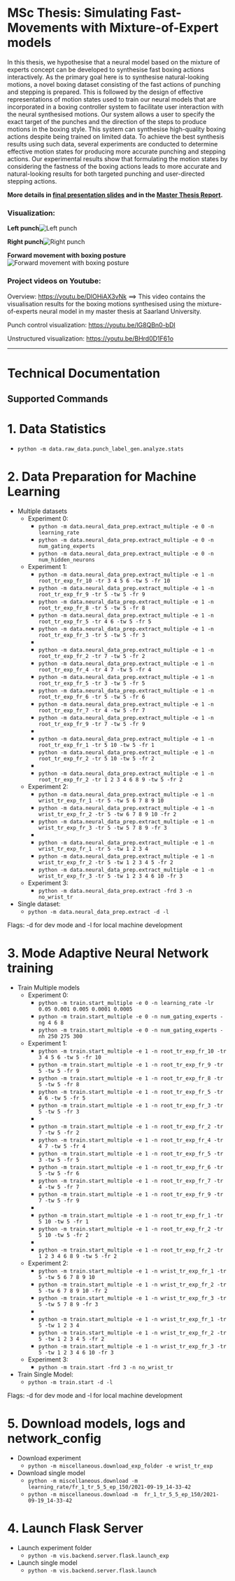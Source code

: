 # MSc Thesis: Simulating Fast-Movements with Mixture-of-Expert models
In this thesis, we hypothesise that a neural model based on the mixture of experts concept
can be developed to synthesise fast boxing actions interactively. As the primary goal here
is to synthesise natural-looking motions, a novel boxing dataset consisting of the fast
actions of punching and stepping is prepared. This is followed by the design of effective
representations of motion states used to train our neural models that are incorporated
in a boxing controller system to facilitate user interaction with the neural synthesised
motions. Our system allows a user to specify the exact target of the punches and the direction of
the steps to produce motions in the boxing style. This system can synthesise high-quality
boxing actions despite being trained on limited data. To achieve the best synthesis
results using such data, several experiments are conducted to determine effective motion
states for producing more accurate punching and stepping actions. Our experimental
results show that formulating the motion states by considering the fastness of the boxing
actions leads to more accurate and natural-looking results for both targeted punching
and user-directed stepping actions.

**More details in [final presentation slides](thesis_docs/BoxingSynthesis_ThesisDefense_Chirag_Final_Presentation.pdf) and 
in the [Master Thesis Report](thesis_docs/Master_Thesis_Chirag_print_29Nov_rotated.pdf).**

### Visualization:

**Left punch**![Left punch](imgs/left_p_together.jpg)


**Right punch**![Right punch](imgs/right_p_together.jpg)

**Forward movement with boxing posture**![Forward movement with boxing posture](imgs/fwd_mvmnt_annotated.PNG)


### Project videos on Youtube:

Overview: https://youtu.be/DlOHiAX3vNk ==> This video contains the visualisation results for the boxing motions synthesised using the mixture-of-experts neural model in my master thesis at Saarland University.

Punch control visualization: https://youtu.be/lG8QBn0-bDI

Unstructured visualization: https://youtu.be/BHrd0D1F61o

--------------------
# Technical Documentation

## Supported Commands

# 1. Data Statistics

* ``python -m data.raw_data.punch_label_gen.analyze.stats``
 
# 2. Data Preparation for Machine Learning
* Multiple datasets
  * Experiment 0:
    * ``python -m data.neural_data_prep.extract_multiple -e 0 -n learning_rate``
    * ``python -m data.neural_data_prep.extract_multiple -e 0 -n num_gating_experts``
    * ``python -m data.neural_data_prep.extract_multiple -e 0 -n num_hidden_neurons``
  * Experiment 1:
    * ``python -m data.neural_data_prep.extract_multiple -e 1 -n root_tr_exp_fr_10 -tr 3 4 5 6 -tw 5 -fr 10 ``
    * ``python -m data.neural_data_prep.extract_multiple -e 1 -n root_tr_exp_fr_9 -tr 5 -tw 5 -fr 9 ``
    * ``python -m data.neural_data_prep.extract_multiple -e 1 -n root_tr_exp_fr_8 -tr 5 -tw 5 -fr 8 ``
    * ``python -m data.neural_data_prep.extract_multiple -e 1 -n root_tr_exp_fr_5 -tr 4 6 -tw 5 -fr 5 ``
    * ``python -m data.neural_data_prep.extract_multiple -e 1 -n root_tr_exp_fr_3 -tr 5 -tw 5 -fr 3 ``
    * 
    * ``python -m data.neural_data_prep.extract_multiple -e 1 -n root_tr_exp_fr_2 -tr 7 -tw 5 -fr 2 `` 
    * ``python -m data.neural_data_prep.extract_multiple -e 1 -n root_tr_exp_fr_4 -tr 4 7 -tw 5 -fr 4 `` 
    * ``python -m data.neural_data_prep.extract_multiple -e 1 -n root_tr_exp_fr_5 -tr 3 -tw 5 -fr 5 ``
    * ``python -m data.neural_data_prep.extract_multiple -e 1 -n root_tr_exp_fr_6 -tr 5 -tw 5 -fr 6 ``  
    * ``python -m data.neural_data_prep.extract_multiple -e 1 -n root_tr_exp_fr_7 -tr 4 -tw 5 -fr 7 ``  
    * ``python -m data.neural_data_prep.extract_multiple -e 1 -n root_tr_exp_fr_9 -tr 7 -tw 5 -fr 9 `` 
    * 
    * ``python -m data.neural_data_prep.extract_multiple -e 1 -n root_tr_exp_fr_1 -tr 5 10 -tw 5 -fr 1 `` 
    * ``python -m data.neural_data_prep.extract_multiple -e 1 -n root_tr_exp_fr_2 -tr 5 10 -tw 5 -fr 2 `` 
    * 
    * ``python -m data.neural_data_prep.extract_multiple -e 1 -n root_tr_exp_fr_2 -tr 1 2 3 4 6 8 9 -tw 5 -fr 2 `` 
  * Experiment 2:
    * ``python -m data.neural_data_prep.extract_multiple -e 1 -n wrist_tr_exp_fr_1 -tr 5 -tw 5 6 7 8 9 10``
    * ``python -m data.neural_data_prep.extract_multiple -e 1 -n wrist_tr_exp_fr_2 -tr 5 -tw 6 7 8 9 10 -fr 2``
    * ``python -m data.neural_data_prep.extract_multiple -e 1 -n wrist_tr_exp_fr_3 -tr 5 -tw 5 7 8 9 -fr 3``
    * 
    * ``python -m data.neural_data_prep.extract_multiple -e 1 -n wrist_tr_exp_fr_1 -tr 5 -tw 1 2 3 4``
    * ``python -m data.neural_data_prep.extract_multiple -e 1 -n wrist_tr_exp_fr_2 -tr 5 -tw 1 2 3 4 5 -fr 2``
    * ``python -m data.neural_data_prep.extract_multiple -e 1 -n wrist_tr_exp_fr_3 -tr 5 -tw 1 2 3 4 6 10 -fr 3``
  * Experiment 3:
    * ``python -m data.neural_data_prep.extract -frd 3 -n no_wrist_tr``
* Single dataset:
  * ``python -m data.neural_data_prep.extract -d -l``

Flags: -d for dev mode and -l for local machine development

# 3. Mode Adaptive Neural Network training
* Train Multiple models
  * Experiment 0:
    * ``python -m train.start_multiple -e 0 -n learning_rate -lr 0.05 0.001 0.005 0.0001 0.0005``
    * ``python -m train.start_multiple -e 0 -n num_gating_experts -ng 4 6 8``
    * ``python -m train.start_multiple -e 0 -n num_gating_experts -nh 250 275 300``
  * Experiment 1:
    * ``python -m train.start_multiple -e 1 -n root_tr_exp_fr_10 -tr 3 4 5 6 -tw 5 -fr 10``
    * ``python -m train.start_multiple -e 1 -n root_tr_exp_fr_9 -tr 5 -tw 5 -fr 9``
    * ``python -m train.start_multiple -e 1 -n root_tr_exp_fr_8 -tr 5 -tw 5 -fr 8``
    * ``python -m train.start_multiple -e 1 -n root_tr_exp_fr_5 -tr 4 6 -tw 5 -fr 5``
    * ``python -m train.start_multiple -e 1 -n root_tr_exp_fr_3 -tr 5 -tw 5 -fr 3``
    * 
    * ``python -m train.start_multiple -e 1 -n root_tr_exp_fr_2 -tr 7 -tw 5 -fr 2``
    * ``python -m train.start_multiple -e 1 -n root_tr_exp_fr_4 -tr 4 7 -tw 5 -fr 4``
    * ``python -m train.start_multiple -e 1 -n root_tr_exp_fr_5 -tr 3 -tw 5 -fr 5``
    * ``python -m train.start_multiple -e 1 -n root_tr_exp_fr_6 -tr 5 -tw 5 -fr 6``
    * ``python -m train.start_multiple -e 1 -n root_tr_exp_fr_7 -tr 4 -tw 5 -fr 7``
    * ``python -m train.start_multiple -e 1 -n root_tr_exp_fr_9 -tr 7 -tw 5 -fr 9``
    * 
    * ``python -m train.start_multiple -e 1 -n root_tr_exp_fr_1 -tr 5 10 -tw 5 -fr 1``
    * ``python -m train.start_multiple -e 1 -n root_tr_exp_fr_2 -tr 5 10 -tw 5 -fr 2``
    * 
    * ``python -m train.start_multiple -e 1 -n root_tr_exp_fr_2 -tr 1 2 3 4 6 8 9 -tw 5 -fr 2``
  * Experiment 2:
    * ``python -m train.start_multiple -e 1 -n wrist_tr_exp_fr_1 -tr 5 -tw 5 6 7 8 9 10``
    * ``python -m train.start_multiple -e 1 -n wrist_tr_exp_fr_2 -tr 5 -tw 6 7 8 9 10 -fr 2``
    * ``python -m train.start_multiple -e 1 -n wrist_tr_exp_fr_3 -tr 5 -tw 5 7 8 9 -fr 3``
    * 
    * ``python -m train.start_multiple -e 1 -n wrist_tr_exp_fr_1 -tr 5 -tw 1 2 3 4``
    * ``python -m train.start_multiple -e 1 -n wrist_tr_exp_fr_2 -tr 5 -tw 1 2 3 4 5 -fr 2``
    * ``python -m train.start_multiple -e 1 -n wrist_tr_exp_fr_3 -tr 5 -tw 1 2 3 4 6 10 -fr 3``
  * Experiment 3:
    * ``python -m train.start -frd 3 -n no_wrist_tr``
* Train Single Model:
  * ``python -m train.start -d -l``

Flags: -d for dev mode and -l for local machine development

# 5. Download models, logs and network_config
* Download experiment 
  * ``python -m miscellaneous.download_exp_folder -e wrist_tr_exp``
* Download single model
  * ``python -m miscellaneous.download -m  learning_rate/fr_1_tr_5_5_ep_150/2021-09-19_14-33-42``
  * ``python -m miscellaneous.download -m  fr_1_tr_5_5_ep_150/2021-09-19_14-33-42``

# 4. Launch Flask Server 
* Launch experiment folder
  * ``python -m vis.backend.server.flask.launch_exp``
* Launch single model
  * ``python -m vis.backend.server.flask.launch``

